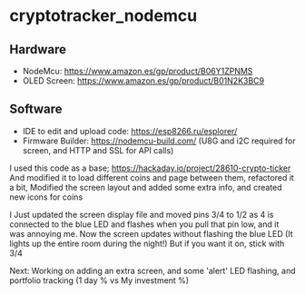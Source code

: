 # cryptotracker_nodemcu

## Hardware

- NodeMcu: https://www.amazon.es/gp/product/B06Y1ZPNMS
- OLED Screen: https://www.amazon.es/gp/product/B01N2K3BC9

## Software

- IDE to edit and upload code: https://esp8266.ru/esplorer/
- Firmware Builder: https://nodemcu-build.com/ (U8G and i2C required for screen, and HTTP and SSL for API calls)


I used this code as a base; https://hackaday.io/project/28610-crypto-ticker
And modified it to load different coins and page between them, refactored it a bit, Modified the screen layout and added some extra info, and created new icons for coins

I Just updated the screen display file and moved pins 3/4 to 1/2 as 4 is connected to the blue LED and flashes when you pull that pin low, and it was annoying me. Now the screen updates without flashing the blue LED (It lights up the entire room during the night!) But if you want it on, stick with 3/4

Next: Working on adding an extra screen, and some 'alert' LED flashing, and portfolio tracking (1 day % vs My investment %)
